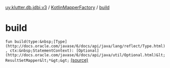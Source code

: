 [uy.klutter.db.jdbi.v3](../index.md) / [KotlinMapperFactory](index.md) / [build](.)


# build
`fun build(type:&nbsp;[Type](http://docs.oracle.com/javase/6/docs/api/java/lang/reflect/Type.html), ctx:&nbsp;StatementContext): [Optional](http://docs.oracle.com/javase/6/docs/api/java/util/Optional.html)&lt;ResultSetMapper&lt;*&gt;&gt;` [(source)](https://github.com/kohesive/klutter/blob/master/db-jdbi-v3-jdk8/src/main/kotlin/uy/klutter/db/jdbi/v3/Factories.kt#L23)


